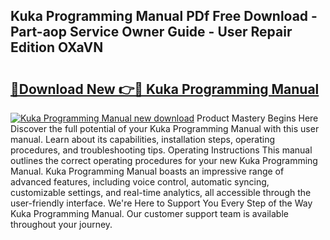 ## Kuka Programming Manual PDf Free Download - Part-aop Service Owner Guide - User Repair Edition OXaVN

# <h2><a href="http://bc36808.oget.top/?id=Kuka+Programming+Manual">🔗Download New 👉🔴 Kuka Programming Manual</a></h2>

[![Kuka Programming Manual new download](https://i.imgur.com/5g1atiW.png)](http://bc36808.oget.top/?id=Kuka+Programming+Manual)
Product Mastery Begins Here Discover the full potential of your Kuka Programming Manual with this user manual. Learn about its capabilities, installation steps, operating procedures, and troubleshooting tips. Operating Instructions This manual outlines the correct operating procedures for your new Kuka Programming Manual. Kuka Programming Manual boasts an impressive range of advanced features, including voice control, automatic syncing, customizable settings, and real-time analytics, all accessible through the user-friendly interface. We're Here to Support You Every Step of the Way Kuka Programming Manual. Our customer support team is available throughout your journey.
